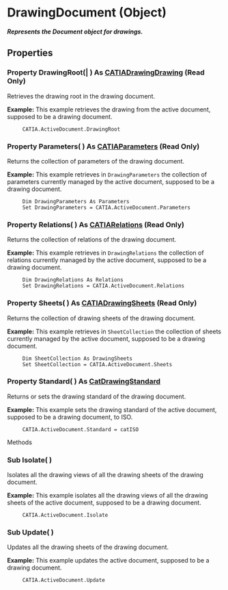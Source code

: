# DrawingDocument (Object)

**_Represents the Document object for drawings._**

## Properties

### Property **DrawingRoot**(| ) As [CATIADrawingDrawing](../DraftingInterfaces/interface_DrawingRoot_26516.md) (Read Only)

   Retrieves the drawing root in the drawing document.

**Example:**      This example retrieves the drawing from the active document, supposed to be a drawing document.

```VBScript
     CATIA.ActiveDocument.DrawingRoot

```

### Property **Parameters**( ) As [CATIAParameters](../KnowledgeInterfaces/interface_Parameters_22342.md) (Read Only)

   Returns the collection of parameters of the drawing document.

**Example:**      This example retrieves in `DrawingParameters` the collection of parameters currently managed by the active document, supposed to be a drawing document.

```VBScript
     Dim DrawingParameters As Parameters
     Set DrawingParameters = CATIA.ActiveDocument.Parameters

```

### Property **Relations**( ) As [CATIARelations](../KnowledgeInterfaces/interface_Relations_18301.md) (Read Only)

   Returns the collection of relations of the drawing document.

**Example:**      This example retrieves in `DrawingRelations` the collection of relations currently managed by the active document, supposed to be a drawing document.

```VBScript
     Dim DrawingRelations As Relations
     Set DrawingRelations = CATIA.ActiveDocument.Relations

```

### Property **Sheets**( ) As [CATIADrawingSheets](../DraftingInterfaces/interface_DrawingSheets_36522.md) (Read Only)

   Returns the collection of drawing sheets of the drawing document.

**Example:**      This example retrieves in `SheetCollection` the collection of sheets currently managed by the active document, supposed to be a drawing document.

```VBScript
     Dim SheetCollection As DrawingSheets
     Set SheetCollection = CATIA.ActiveDocument.Sheets

```

### Property **Standard**( ) As [CatDrawingStandard](../DraftingInterfaces/enum_CatDrawingStandard_67878.md)

   Returns or sets the drawing standard of the drawing document.

**Example:**      This example sets the drawing standard of the active document, supposed to be a drawing document, to ISO.

```VBScript
     CATIA.ActiveDocument.Standard = catISO

```

Methods

### Sub **Isolate**( )

   Isolates all the drawing views of all the drawing sheets of the drawing document.

**Example:**      This example isolates all the drawing views of all the drawing sheets of the active document, supposed to be a drawing document.

```VBScript
     CATIA.ActiveDocument.Isolate

```

### Sub **Update**( )

   Updates all the drawing sheets of the drawing document.

**Example:**      This example updates the active document, supposed to be a drawing document.

```VBScript
     CATIA.ActiveDocument.Update

```